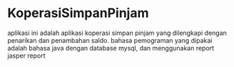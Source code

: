 # KoperasiSimpanPinjam
aplikasi ini adalah aplikasi koperasi simpan pinjam yang dilengkapi dengan penarikan dan penambahan saldo.
bahasa pemograman yang dipakai adalah bahasa java dengan database mysql, dan menggunakan report jasper report
